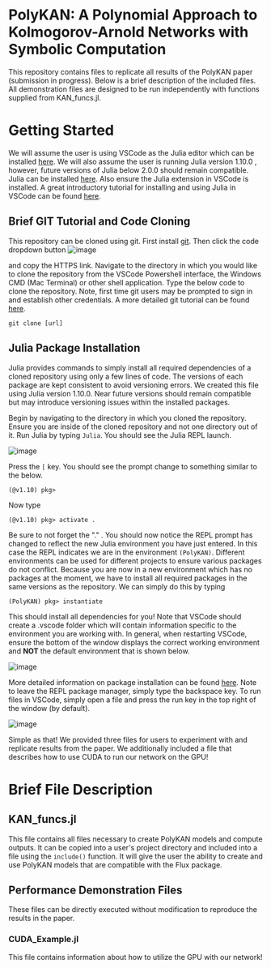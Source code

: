 # PolyKAN: A Polynomial Approach to Kolmogorov-Arnold Networks with Symbolic Computation
This repository contains files to replicate all results of the PolyKAN paper (submission in progress). Below is a brief description of the included files. All demonstration files are designed to be run independently with functions supplied from KAN_funcs.jl.

# Getting Started
We will assume the user is using VSCode as the Julia editor which can be installed [here](https://code.visualstudio.com/download). We will also assume the user is running Julia version 1.10.0 , however, future versions of Julia below 2.0.0 should remain compatible. Julia can be installed [here](https://julialang.org/downloads/). Also ensure the Julia extension in VSCode is installed. A great introductory tutorial for installing and using Julia in VSCode can be found [here](https://code.visualstudio.com/docs/languages/julia).

## Brief GIT Tutorial and Code Cloning
This repository can be cloned using git. First install [git](https://git-scm.com/downloads). Then click the code dropdown button
![image](https://github.com/user-attachments/assets/3459b3f4-220a-4f3d-baa9-158bdd3b0a37)

and copy the HTTPS link. Navigate to the directory in which you would like to clone the repository from the VSCode Powershell interface, the Windows CMD (Mac Terminal) or other shell application. Type the below code to clone the repository. Note, first time git users may be prompted to sign in and establish other credentials. A more detailed git tutorial can be found [here](https://git-scm.com/docs/gittutorial).
```
git clone [url]
```

## Julia Package Installation
Julia provides commands to simply install all required dependencies of a cloned repository using only a few lines of code. The versions of each package are kept consistent to avoid versioning errors. We created this file using Julia version 1.10.0. Near future versions should remain compatible but may introduce versioning issues within the installed packages.

Begin by navigating to the directory in which you cloned the repository. Ensure you are inside of the cloned repository and not one directory out of it. Run Julia by typing `Julia`. You should see the Julia REPL launch.

![image](https://github.com/user-attachments/assets/9dc474ca-fa16-420a-8495-aadfd6dce5dd)

Press the `[` key. You should see the prompt change to something similar to the below.

```
(@v1.10) pkg>
```

Now type

```
(@v1.10) pkg> activate .
```
Be sure to not forget the "." . You should now notice the REPL prompt has changed to reflect the new Julia environment you have just entered. In this case the REPL indicates we are in the environment `(PolyKAN)`. Different environments can be used for different projects to ensure various packages do not conflict. Because you are now in a new environment which has no packages at the moment, we have to install all required packages in the same versions as the repository. We can simply do this by typing

```
(PolyKAN) pkg> instantiate
```

This should install all dependencies for you! Note that VSCode should create a .vscode folder which will contain information specific to the environment you are working with. In general, when restarting VSCode, ensure the bottom of the window displays the correct working environment and **NOT** the default environment that is shown below.

![image](https://github.com/user-attachments/assets/aca78ff8-309e-46c1-8cce-2c989bf5627a)

More detailed information on package installation can be found [here](https://pkgdocs.julialang.org/v1/environments/). Note to leave the REPL package manager, simply type the backspace key. To run files in VSCode, simply open a file and press the run key in the top right of the window (by default).

![image](https://github.com/user-attachments/assets/7b5bd035-ef6b-4a5c-9fc1-6af236c5893d)

Simple as that! We provided three files for users to experiment with and replicate results from the paper. We additionally included a file that describes how to use CUDA to run our network on the GPU!


# Brief File Description
## KAN_funcs.jl
This file contains all files necessary to create PolyKAN models and compute outputs. It can be copied into a user's project directory and included into a file using the `include()` function. It will give the user the ability to create and use PolyKAN models that are compatible with the Flux package.

## Performance Demonstration Files
These files can be directly executed without modification to reproduce the results in the paper. 

### CUDA_Example.jl
This file contains information about how to utilize the GPU with our network!


